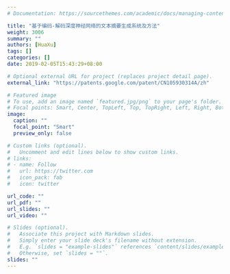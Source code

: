 ```yaml
---
# Documentation: https://sourcethemes.com/academic/docs/managing-content/

title: "基于编码-解码深度神经网络的文本摘要生成系统及方法"
weight: 3006
summary: ""
authors: [HuaXu]
tags: []
categories: []
date: 2019-02-05T15:43:29+08:00

# Optional external URL for project (replaces project detail page).
external_link: "https://patents.google.com/patent/CN105930314A/zh"

# Featured image
# To use, add an image named `featured.jpg/png` to your page's folder.
# Focal points: Smart, Center, TopLeft, Top, TopRight, Left, Right, BottomLeft, Bottom, BottomRight.
image:
  caption: ""
  focal_point: "Smart"
  preview_only: false

# Custom links (optional).
#   Uncomment and edit lines below to show custom links.
# links:
# - name: Follow
#   url: https://twitter.com
#   icon_pack: fab
#   icon: twitter

url_code: ""
url_pdf: ""
url_slides: ""
url_video: ""

# Slides (optional).
#   Associate this project with Markdown slides.
#   Simply enter your slide deck's filename without extension.
#   E.g. `slides = "example-slides"` references `content/slides/example-slides.md`.
#   Otherwise, set `slides = ""`.
slides: ""
---
```

